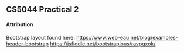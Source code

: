 ## CS5044 Practical 2

#### Attribution
Bootstrap layout found here: 
https://www.web-eau.net/blog/examples-header-bootstrap 
https://jsfiddle.net/bootstrapious/ravpqxok/

